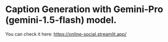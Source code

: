 # Caption Generation with Gemini-Pro (gemini-1.5-flash) model.
You can check it here: https://online-social.streamlit.app/
